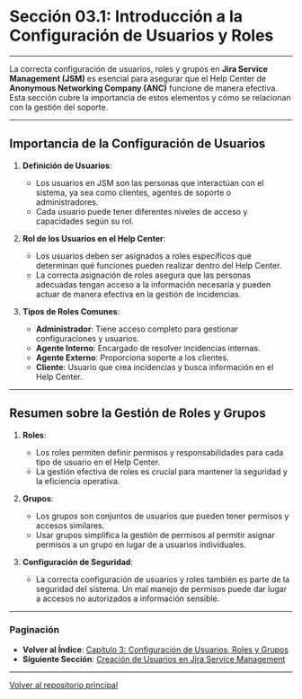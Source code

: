 # Sección 03.1: Introducción a la Configuración de Usuarios y Roles

---

La correcta configuración de usuarios, roles y grupos en **Jira Service Management (JSM)** es esencial para asegurar que el Help Center de **Anonymous Networking Company (ANC)** funcione de manera efectiva. Esta sección cubre la importancia de estos elementos y cómo se relacionan con la gestión del soporte.

---

## Importancia de la Configuración de Usuarios

1. **Definición de Usuarios**:
   - Los usuarios en JSM son las personas que interactúan con el sistema, ya sea como clientes, agentes de soporte o administradores.
   - Cada usuario puede tener diferentes niveles de acceso y capacidades según su rol.

2. **Rol de los Usuarios en el Help Center**:
   - Los usuarios deben ser asignados a roles específicos que determinan qué funciones pueden realizar dentro del Help Center.
   - La correcta asignación de roles asegura que las personas adecuadas tengan acceso a la información necesaria y pueden actuar de manera efectiva en la gestión de incidencias.

3. **Tipos de Roles Comunes**:
   - **Administrador**: Tiene acceso completo para gestionar configuraciones y usuarios.
   - **Agente Interno**: Encargado de resolver incidencias internas.
   - **Agente Externo**: Proporciona soporte a los clientes.
   - **Cliente**: Usuario que crea incidencias y busca información en el Help Center.

---

## Resumen sobre la Gestión de Roles y Grupos

1. **Roles**:
   - Los roles permiten definir permisos y responsabilidades para cada tipo de usuario en el Help Center.
   - La gestión efectiva de roles es crucial para mantener la seguridad y la eficiencia operativa.

2. **Grupos**:
   - Los grupos son conjuntos de usuarios que pueden tener permisos y accesos similares.
   - Usar grupos simplifica la gestión de permisos al permitir asignar permisos a un grupo en lugar de a usuarios individuales.

3. **Configuración de Seguridad**:
   - La correcta configuración de usuarios y roles también es parte de la seguridad del sistema. Un mal manejo de permisos puede dar lugar a accesos no autorizados a información sensible.

---

### Paginación

- **Volver al Índice**: [Capítulo 3: Configuración de Usuarios, Roles y Grupos](03_ANC_Help_Center_Capitulo_3.md)
- **Siguiente Sección**: [Creación de Usuarios en Jira Service Management](03.2_ANC_Help_Center_Creacion_Usuarios.md)

---

[Volver al repositorio principal](https://carloslhg.github.io/repositorio)
